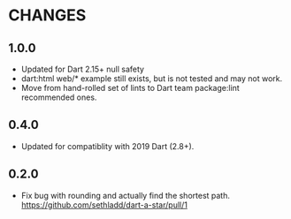 # CHANGES


## 1.0.0
* Updated for Dart 2.15+ null safety
* dart:html web/* example still exists, but is not tested and may not work.
* Move from hand-rolled set of lints to Dart team package:lint recommended ones.

## 0.4.0
* Updated for compatiblity with 2019 Dart (2.8+).

## 0.2.0

* Fix bug with rounding and actually find the shortest path.
  https://github.com/sethladd/dart-a-star/pull/1
